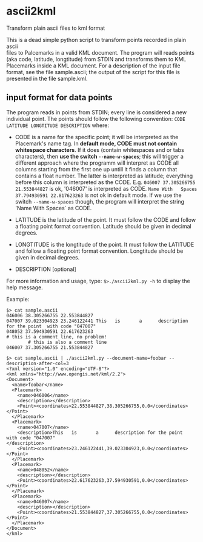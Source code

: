 # ascii2kml
Transform plain ascii files to kml format

This is a dead simple python script to transform points recorded in plain ascii  
files to Palcemarks in a valid KML document.
The program will reads points (aka code, latitude, longtitude) from STDIN and 
transforms them to KML Placemarks inside a KML document. For a description of 
the input file format, see the file sample.ascii; the output of the script for 
this file is presented in the file sample.kml.

## input format for data points
The program reads in points from STDIN; every line is considered a new 
individual point. The points should follow the following convention:
```CODE LATITUDE LONGTITUDE DESCRIPTION```
where:

  * CODE is a name for the specific point; it will be interpreted as the 
    Placemark's name tag. In **default mode, CODE must not contain whitespace 
    characters**. If it does (contain whitespaces and or tabs characters), 
    then **use the switch `--name-w-spaces`**; this will trigger a different
    approach where the programm will interpret as CODE all columns starting from 
    the first one up untill it finds a column that contains a float number. The 
    latter is interpreted as latitude; everything before this column is 
    interpreted as the CODE. E.g.
    `046007 37.305266755 21.553844827` is ok, '046007' is interpreted as CODE.
    `Name With   Spaces 37.794930591 22.817623263` is not ok in default mode. If 
    we use the switch `--name-w-spaces` though, the program will interpret the 
    string 'Name With   Spaces` as CODE.

  * LATITUDE is the latitude of the point. It must follow the CODE and follow 
    a floating point format convention. Latitude should be given in decimal 
    degrees.
  
  * LONGTITUDE is the longtitude of the point. It must follow the LATITUDE and follow 
    a floating point format convention. Longtitude should be given in decimal 
    degrees.

  * DESCRIPTION [optional] 


For more information and usage, type:
``` $>./ascii2kml.py -h ```
to display the help message.

Example:
```
$> cat sample.ascii
046006 38.305266755 22.553844827
047007 39.023304923 23.246122441 This   is       a      description for the point  with code "047007"
048052 37.594930591 22.617623263
# this is a comment line, no problem!
        # this is also a comment line
046007 37.305266755 21.553844827

$> cat sample.ascii | ./ascii2kml.py --document-name=foobar --description-after-col=3
<?xml version="1.0" encoding="UTF-8"?>
<kml xmlns="http://www.opengis.net/kml/2.2">
<Document>
  <name>foobar</name>
  <Placemark>
    <name>046006</name>
    <description></description>
    <Point><coordinates>22.553844827,38.305266755,0.0</coordinates></Point>
  </Placemark>
  <Placemark>
    <name>047007</name>
    <description>This   is       a      description for the point  with code "047007"
</description>
    <Point><coordinates>23.246122441,39.023304923,0.0</coordinates></Point>
  </Placemark>
  <Placemark>
    <name>048052</name>
    <description></description>
    <Point><coordinates>22.617623263,37.594930591,0.0</coordinates></Point>
  </Placemark>
  <Placemark>
    <name>046007</name>
    <description></description>
    <Point><coordinates>21.553844827,37.305266755,0.0</coordinates></Point>
  </Placemark>
</Document>
</kml>
```
